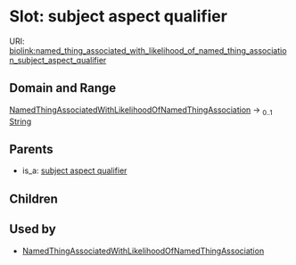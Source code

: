 
# Slot: subject aspect qualifier




URI: [biolink:named_thing_associated_with_likelihood_of_named_thing_association_subject_aspect_qualifier](https://w3id.org/biolink/vocab/named_thing_associated_with_likelihood_of_named_thing_association_subject_aspect_qualifier)


## Domain and Range

[NamedThingAssociatedWithLikelihoodOfNamedThingAssociation](NamedThingAssociatedWithLikelihoodOfNamedThingAssociation.md) &#8594;  <sub>0..1</sub> [String](types/String.md)

## Parents

 *  is_a: [subject aspect qualifier](subject_aspect_qualifier.md)

## Children


## Used by

 * [NamedThingAssociatedWithLikelihoodOfNamedThingAssociation](NamedThingAssociatedWithLikelihoodOfNamedThingAssociation.md)
